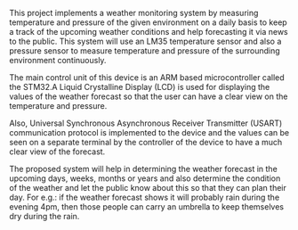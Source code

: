 This project implements a weather monitoring system by measuring temperature and pressure of the given environment on a daily basis to keep a track of the upcoming weather conditions and help forecasting it via news to the public. This system will use an LM35 temperature sensor and also a pressure sensor to measure temperature and pressure of the surrounding environment continuously.

The main control unit of this device is an ARM based microcontroller called the STM32.A Liquid Crystalline Display (LCD) is used for displaying the values of the weather forecast so that the user can have a clear view on the temperature and pressure. 

Also, Universal Synchronous Asynchronous Receiver Transmitter (USART) communication protocol is implemented to the device and the values can be seen on a separate terminal by the controller of the device to have a much clear view of the forecast. 

The proposed system will help in determining the weather forecast in the upcoming days, weeks, months or years and also determine the condition of the weather and let the public know about this so that they can plan their day. For e.g.: if the weather forecast shows it will probably rain during the evening 4pm, then those people can carry an umbrella to keep themselves dry during the rain.
